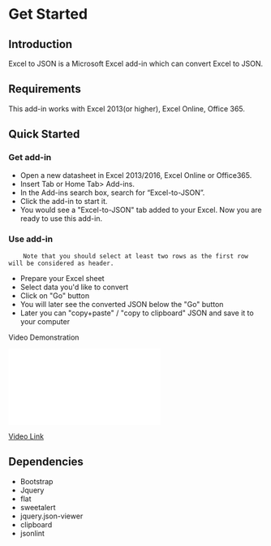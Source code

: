 # Get Started
 <a name="Introduction"></a> 
## Introduction

Excel to JSON is a Microsoft Excel add-in which can convert Excel to JSON.
 <a name="Requirements"></a> 
## Requirements
This add-in works with Excel 2013(or higher), Excel Online, Office 365.
 <a name="Quickstarted"></a> 
## Quick Started
 <a name="Getadd-in"></a> 
### Get add-in
* Open a new datasheet in Excel 2013/2016, Excel Online or Office365.	
* Insert Tab or Home Tab> Add-ins.
* In the Add-ins search box, search for “Excel-to-JSON”. 
* Click the add-in to start it.
* You would see a "Excel-to-JSON" tab added to your Excel. Now you are ready to use this add-in.
 <a name="Useadd-in"></a> 
### Use add-in

		Note that you should select at least two rows as the first row will be considered as header.

* Prepare your Excel sheet
* Select data you'd like to convert
* Click on "Go" button
* You will later see the converted JSON below the "Go" button
* Later you can "copy+paste" / "copy to clipboard" JSON and save it to your computer

Video Demonstration 

<iframe src="//player.bilibili.com/player.html?aid=558694077&bvid=BV14e4y1z7qd&cid=852578185&page=1" scrolling="no" border="0" frameborder="no" framespacing="0" allowfullscreen="true"> </iframe>

[Video Link](https://www.bilibili.com/video/BV14e4y1z7qd/)

## Dependencies
* Bootstrap
* Jquery
* flat
* sweetalert
* jquery.json-viewer
* clipboard
* jsonlint
